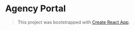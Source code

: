 # Agency Portal

> This project was bootstrapped with [Create React App](https://github.com/facebook/create-react-app).
